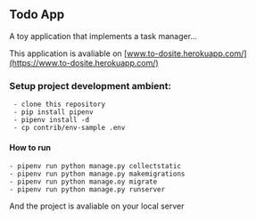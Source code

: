 ## Todo App

A toy application that implements a task manager...

This application is avaliable on [www.to-dosite.herokuapp.com/](https://www.to-dosite.herokuapp.com/)

### Setup project development ambient:

     - clone this repository
     - pip install pipenv
     - pipenv install -d
     - cp contrib/env-sample .env

#### How to run

    - pipenv run python manage.py collectstatic
    - pipenv run python manage.py makemigrations
    - pipenv run python manage.oy migrate
    - pipenv run python manage.py runserver


And the project is avaliable on your local server

